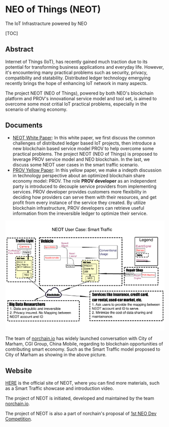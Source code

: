 # NEO of Things (NEOT) 

The IoT Infrastracture powered by NEO



[TOC]



## Abstract

Internet of Things (IoT), has recently gained much traction due to its potential for transforming business applications and everyday life. However, it's encountering many practical problems such as security, privacy, compatibility and statability. Distributed ledger technology emergying recently brings the hope of enhancing IoT network in many aspects. 

The project NEOT (NEO of Things), powered by both NEO's blockchain platform and PROV's innovational service model and tool set, is aimed to overcome some most critial IoT practical problems, especially in the scenario of sharing economy. 



## Documents

* [NEOT White Paper](https://github.com/NEOCompToronto/NEOCompetition/blob/master/NEOT%20-%20White%20Paper.md): In this white paper, we first discuss the common challenges of distributed ledger based IoT projects, then introduce a new blockchain based service model PROV to help overcome some practical problems. The project NEOT (NEO of Things) is proposed to leverage PROV service model and NEO blockchain. In the last, we discuss some NEOT user cases in the smart traffic scenario. 
* [PROV Yellow Paper](https://github.com/NEOCompToronto/NEOCompetition/blob/master/PROV%20Service%20and%20Share%20Economy.ipynb): In this yellow paper, we make a indepth discussion in technology perspective about an optimized blockchain share economy model: PROV. The role **PROV developer** as an independent party is introduced to decouple service providers from implementing services. PROV developer provides customers more flexibility in deciding how providers can serve them with their resources, and get profit from every instance of the service they created. By utilize blockchain infrastructure, PROV developers can retrieve useful information from the irreversible ledger to optimize their service. 





![SmartTraffic](pics/SmartTraffic.jpg)

The team of [norchain.io](http://www.norchain.io/) has widely launched conversation with City of Marham, CGI Group, China Mobile, regarding to blockchain opportunities of contributing smart economy. Such as the Smart Traffic model proposed to City of Marham as showing in the above picture.



## Website

[HERE](http://www.norchain.io/neot/neot.html) is the official site of NEOT, where you can find more materials, such as a Smart Traffic showcase and introduction video.

The project of NEOT is initiated, developed and maintained by the team [norchain.io](http://www.norchain.io/). 

The project of NEOT is also a part of norchain's proposal of [1st NEO Dev Competition](https://neo.org/competition.html).